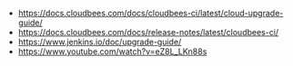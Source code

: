 * https://docs.cloudbees.com/docs/cloudbees-ci/latest/cloud-upgrade-guide/
* https://docs.cloudbees.com/docs/release-notes/latest/cloudbees-ci/
* https://www.jenkins.io/doc/upgrade-guide/
* https://www.youtube.com/watch?v=eZ8L_LKn88s 
